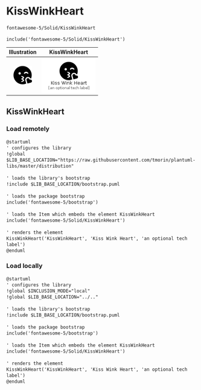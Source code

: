 # KissWinkHeart


```text
fontawesome-5/Solid/KissWinkHeart
```

```text
include('fontawesome-5/Solid/KissWinkHeart')
```



| Illustration | KissWinkHeart |
| :---: | :---: |
| ![illustration for Illustration](../../fontawesome-5/Solid/KissWinkHeart.png) | ![illustration for KissWinkHeart](../../fontawesome-5/Solid/KissWinkHeart.Local.png) |




## KissWinkHeart

### Load remotely
```plantuml
@startuml
' configures the library
!global $LIB_BASE_LOCATION="https://raw.githubusercontent.com/tmorin/plantuml-libs/master/distribution"

' loads the library's bootstrap
!include $LIB_BASE_LOCATION/bootstrap.puml

' loads the package bootstrap
include('fontawesome-5/bootstrap')

' loads the Item which embeds the element KissWinkHeart
include('fontawesome-5/Solid/KissWinkHeart')

' renders the element
KissWinkHeart('KissWinkHeart', 'Kiss Wink Heart', 'an optional tech label')
@enduml
```

### Load locally
```plantuml
@startuml
' configures the library
!global $INCLUSION_MODE="local"
!global $LIB_BASE_LOCATION="../.."

' loads the library's bootstrap
!include $LIB_BASE_LOCATION/bootstrap.puml

' loads the package bootstrap
include('fontawesome-5/bootstrap')

' loads the Item which embeds the element KissWinkHeart
include('fontawesome-5/Solid/KissWinkHeart')

' renders the element
KissWinkHeart('KissWinkHeart', 'Kiss Wink Heart', 'an optional tech label')
@enduml
```


